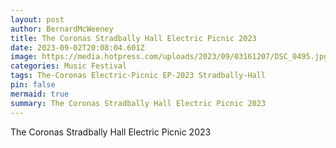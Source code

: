```yaml
---
layout: post
author: BernardMcWeeney
title: The Coronas Stradbally Hall Electric Picnic 2023
date: 2023-09-02T20:08:04.601Z
image: https://media.hotpress.com/uploads/2023/09/03161207/DSC_0495.jpg
categories: Music Festival
tags: The-Coronas Electric-Picnic EP-2023 Stradbally-Hall
pin: false
mermaid: true
summary: The Coronas Stradbally Hall Electric Picnic 2023
---
```

The Coronas Stradbally Hall Electric Picnic 2023
